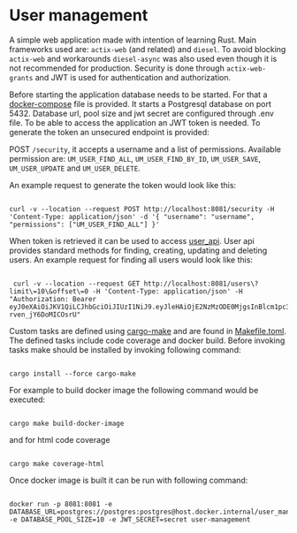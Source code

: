 # User management

A simple web application made with intention of learning Rust. Main frameworks used are: `actix-web` (and related) and `diesel`.
To avoid blocking `actix-web` and workarounds `diesel-async` was also used even though it is not recommended for production.
Security is done through `actix-web-grants` and JWT is used for authentication and authorization.

Before starting the application database needs to be started. For that a [docker-compose](support/runtime/docker-compose.yml) file is provided. It starts a Postgresql database on port 5432.
Database url, pool size and jwt secret are configured through .env file.
To be able to access the application an JWT token is needed. To generate the token an unsecured endpoint is provided:

POST `/security`, it accepts a username and a list of permissions. Available permission are: `UM_USER_FIND_ALL`, `UM_USER_FIND_BY_ID`, `UM_USER_SAVE`,
`UM_USER_UPDATE` and `UM_USER_DELETE`.

An example request to generate the token would look like this:

```shell

curl -v --location --request POST http://localhost:8081/security -H 'Content-Type: application/json' -d '{ "username": "username", "permissions": ["UM_USER_FIND_ALL"] }'

```

When token is retrieved it can be used to access [user_api](src/user/user_api.rs). User api provides standard methods for
finding, creating, updating and deleting users.
An example request for finding all users would look like this:

```shell

 curl -v --location --request GET http://localhost:8081/users\?limit\=10\&offset\=0 -H 'Content-Type: application/json' -H "Authorization: Bearer eyJ0eXAiOiJKV1QiLCJhbGciOiJIUzI1NiJ9.eyJleHAiOjE2NzMzODE0MjgsInBlcm1pc3Npb25zIjpbIlVNX1VTRVJfRklORF9BTEwiXSwidXNlcm5hbWUiOiJ1c2VybmFtZSJ9.RJR83lWoLuOb1kGsHhp5S5kec-rven_jY6DoMICOsrU"

```

Custom tasks are defined using [cargo-make](https://github.com/sagiegurari/cargo-make) and are found in [Makefile.toml](Makefile.toml). The defined tasks include code coverage and docker build.
Before invoking tasks make should be installed by invoking following command:

```shell

cargo install --force cargo-make

```

For example to build docker image the following command would be executed:

```shell

cargo make build-docker-image

```

and for html code coverage

```shell

cargo make coverage-html

```

Once docker image is built it can be run with following command:

```shell

docker run -p 8081:8081 -e DATABASE_URL=postgres://postgres:postgres@host.docker.internal/user_management -e DATABASE_POOL_SIZE=10 -e JWT_SECRET=secret user-management

```
